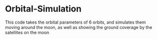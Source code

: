# Orbital-Simulation
This code takes the orbital parameters of 6 orbits, and simulates them moving around the moon, as well as showing the ground coverage by the satellites on the moon

